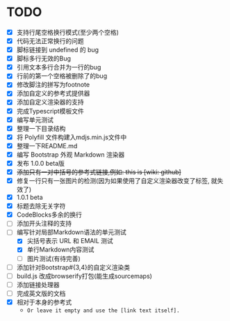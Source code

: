 # TODO

- [x] 支持行尾空格换行模式(至少两个空格)
- [x] 代码无法正常换行的问题
- [x] 脚标链接到 undefined 的 bug
- [x] 脚标多行无效的Bug
- [x] 引用文本多行合并为一行的bug
- [x] 行前的第一个空格被删除了的bug
- [x] 修改脚注的拼写为footnote
- [x] 添加自定义的参考式提供器
- [x] 添加自定义渲染器的支持
- [x] 完成Typescript模板文件
- [x] 编写单元测试
- [x] 整理一下目录结构
- [x] 将 Polyfill 文件构建入mdjs.min.js文件中
- [x] 整理一下README.md
- [x] 编写 Bootstrap 外观 Markdown 渲染器
- [x] 发布 1.0.0 beta版
- [x] ~~添加只有一对中括号的参考式链接,例如: this is [wiki: github]~~
- [x] 修复一行只有一张图片的检测(因为如果使用了自定义渲染器改变了标签, 就失效了)
- [x] 1.0.1 beta
- [x] 标题去除无关字符
- [x] CodeBlocks多余的换行
- [ ] 添加开头注释的支持
- [ ] 编写针对局部Markdown语法的单元测试
	- [x] 尖括号表示 URL 和 EMAIL 测试
	- [x] 单行Markdown内容测试
	- [ ] 图片测试(有待完善)
- [ ] 添加针对Bootstrap#{3,4}的自定义渲染类
- [ ] build.js 改成browserify打包(能生成sourcemaps)
- [ ] 添加链接处理器
- [ ] 完成英文版的文档
- [x] 相对于本身的参考式
	- `Or leave it empty and use the [link text itself].`
